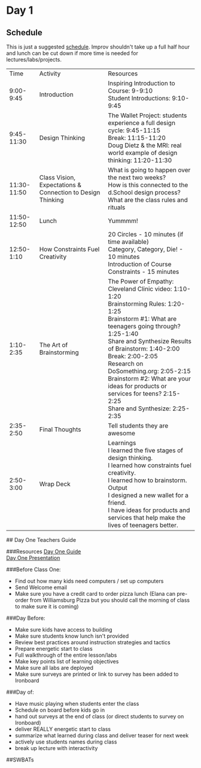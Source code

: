 # Day 1

## Schedule

This is just a suggested [schedule](https://docs.google.com/document/d/1YoLu5_kmjABDJ5cfwFDOs_aZBi7YKJA90Ic81VbiXHo/edit). Improv shouldn't take up a full half hour and lunch can be cut down if more time is needed for lectures/labs/projects.

<table>
    <tr>
        <td>Time</td>
        <td>Activity</td>
        <td>Resources</td>
    </tr>
    <tr>
        <td>9:00-9:45</td>
        <td>Introduction</td>
        <td>
            Inspiring Introduction to Course: 9-9:10<br>
            Student Introductions: 9:10-9:45
        </td>
    </tr>
    <tr>
        <td>9:45-11:30</td>
        <td>Design Thinking</td>
        <td>
            The Wallet Project: students experience a full design cycle: 9:45-11:15<br>
            Break: 11:15-11:20<br>
            Doug Dietz & the MRI: real world example of design thinking: 11:20-11:30
        </td>
    </tr>
    <tr>
        <td>11:30-11:50</td>
        <td>Class Vision, Expectations & Connection to Design Thinking</td>
        <td>
            What is going to happen over the next two weeks?<br>
            How is this connected to the d.School design process?<br>
            What are the class rules and rituals
        </td>
    </tr>
    <tr>
        <td>11:50-12:50</td>
        <td>Lunch</td>
        <td>
            Yummmm!
        </td>
    </tr>
    <tr>
        <td>12:50-1:10</td>
        <td>How Constraints Fuel Creativity</td>
        <td>
          20 Circles - 10 minutes (if time available)<br>
          Category, Category, Die! - 10 minutes<br>
          Introduction of Course Constraints - 15 minutes<br>
        </td>
    </tr>
    <tr>
        <td>1:10-2:35</td>
        <td>The Art of Brainstorming</td>
        <td>
            The Power of Empathy: Cleveland Clinic video: 1:10-1:20<br>
            Brainstorming Rules: 1:20-1:25<br>
            Brainstorm #1: What are teenagers going through? 1:25-1:40<br>
            Share and Synthesize Results of Brainstorm: 1:40-2:00<br>
            Break: 2:00-2:05<br>
            Research on DoSomething.org: 2:05-2:15 <br>
            Brainstorm #2: What are your ideas for products or services for teens? 2:15-2:25<br>
            Share and Synthesize: 2:25-2:35<br>
        </td>
    </tr>
    <tr>
        <td>2:35-2:50</td>
        <td>Final Thoughts</td>
        <td>
           Tell students they are awesome
        </td>
    </tr>
    <tr>
        <td>2:50-3:00</td>
        <td>Wrap Deck</td>
        <td>
           Learnings<br>
            I learned the five stages of design thinking.<br>
            I learned how constraints fuel creativity.<br>
            I learned how to brainstorm.<br>
        Output<br>
            I designed a new wallet for a friend.<br>
            I have ideas for products and services that help make the lives of teenagers better.<br>
        </td>
    </tr>
</table>
## Day One Teachers Guide

###Resources
[Day One Guide](https://docs.google.com/document/d/12f3R2i_XnbtAjCDZ3dL8GKcUl1wwn7cFDKR-68I3hTI/edit)<br>
[Day One Presentation](https://docs.google.com/presentation/d/18BpahIb-A_y4gWmgJbQLVXwIA-dL8hObC5M2z5pZCFo/edit)

###Before Class One:
+ Find out how many kids need computers / set up computers
+ Send Welcome email
+ Make sure you have a credit card to order pizza lunch (Elana can pre-order from Williamsburg Pizza but you should call the morning of class to make sure it is coming)

###Day Before:
+ Make sure kids have access to building
+ Make sure students know lunch isn't provided
+ Review best practices around instruction strategies and tactics
+ Prepare energetic start to class
+ Full walkthrough of the entire lesson/labs
+ Make key points list of learning objectives
+ Make sure all labs are deployed
+ Make sure surveys are printed or link to survey has been added to Ironboard 

###Day of:
+ Have music playing when students enter the class
+ Schedule on board before kids go in
+ hand out surveys at the end of class (or direct students to survey on Ironboard)
+ deliver REALLY energetic start to class
+ summarize what learned during class and deliver teaser for next week
+ actively use students names during class
+ break up lecture with interactivity


##SWBATs

